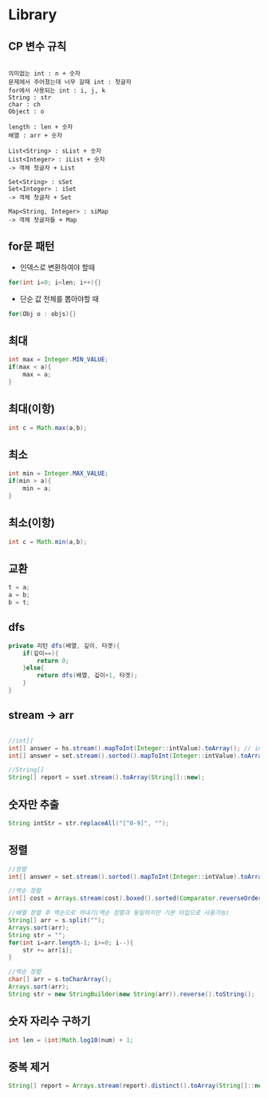 #   Library

##  CP 변수 규칙
```

의미없는 int : n + 숫자
문제에서 주어졌는데 너무 길때 int : 첫글자
for에서 사용되는 int : i, j, k
String : str
char : ch
Object : o

length : len + 숫자
배열 : arr + 숫자

List<String> : sList + 숫자
List<Integer> : iList + 숫자
-> 객체 첫글자 + List

Set<String> : sSet
Set<Integer> : iSet
-> 객체 첫글자 + Set

Map<String, Integer> : siMap
-> 객체 첫글자들 + Map

```

##  for문 패턴
-   인덱스로 변환하여야 할때
```java
for(int i=0; i<len; i++){}
```
-   단순 값 전체를 뽑아야할 때
```java
for(Obj o : objs){}
```

##  최대
```java
int max = Integer.MIN_VALUE;
if(max < a){
    max = a;
}
```

##  최대(이항)
```java
int c = Math.max(a,b);
```

##  최소
```java
int min = Integer.MAX_VALUE;
if(min > a){
    min = a;
}
```
##  최소(이항)
```java
int c = Math.min(a,b);
```

##  교환
```java
t = a;
a = b;
b = t;
```

##  dfs
```java
private 리턴 dfs(배열, 깊이, 타겟){
    if(깊이==){
        return 0;
    }else{
        return dfs(배열, 깊이+1, 타겟);
    }
}
```

##  stream -> arr
```java

//int[]
int[] answer = hs.stream().mapToInt(Integer::intValue).toArray(); // int[]만 특별히 toArray() 그대로 사용할 수 있다.
int[] answer = set.stream().sorted().mapToInt(Integer::intValue).toArray(); //정렬 추가

//String[]
String[] report = sset.stream().toArray(String[]::new);
```

##  숫자만 추출
```java
String intStr = str.replaceAll("[^0-9]", "");
```

##  정렬
```java
//정렬
int[] answer = set.stream().sorted().mapToInt(Integer::intValue).toArray();

//역순 정렬
int[] cost = Arrays.stream(cost).boxed().sorted(Comparator.reverseOrder()).mapToInt(Integer::intValue).toArray();

//배열 정렬 후 역순으로 꺼내기(역순 정렬과 동일하지만 기본 타입으로 사용가능)
String[] arr = s.split("");
Arrays.sort(arr);
String str = "";
for(int i=arr.length-1; i>=0; i--){
    str += arr[i];
}

//역순 정렬
char[] arr = s.toCharArray();
Arrays.sort(arr);
String str = new StringBuilder(new String(arr)).reverse().toString();


```

##  숫자 자리수 구하기
```java
int len = (int)Math.log10(num) + 1;
```

##  중복 제거
```java
String[] report = Arrays.stream(report).distinct().toArray(String[]::new);
```